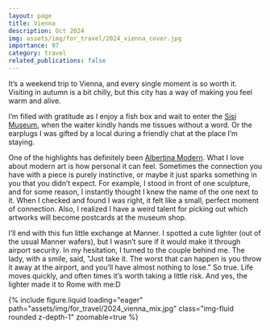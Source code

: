 ```yaml
---
layout: page
title: Vienna
description: Oct 2024
img: assets/img/for_travel/2024_vienna_cover.jpg
importance: 97
category: travel
related_publications: false
---
```



It’s a weekend trip to Vienna, and every single moment is so worth it. Visiting in autumn is a bit chilly, but this city has a way of making you feel warm and alive.

I’m filled with gratitude as I enjoy a fish box and wait to enter the [Sisi Museum](https://www.sisimuseum-hofburg.at/en/), when the waiter kindly hands me tissues without a word. Or the earplugs I was gifted by a local during a friendly chat at the place I’m staying. 

One of the highlights has definitely been [Albertina Modern](https://www.albertina.at/en/). What I love about modern art is how personal it can feel. Sometimes the connection you have with a piece is purely instinctive, or maybe it just sparks something in you that you didn’t expect. For example, I stood in front of one sculpture, and for some reason, I instantly thought I knew the name of the one next to it. When I checked and found I was right, it felt like a small, perfect moment of connection. Also, I realized I have a weird talent for picking out which artworks will become postcards at the museum shop.

I’ll end with this fun little exchange at Manner. I spotted a cute lighter (out of the usual Manner wafers), but I wasn’t sure if it would make it through airport security. In my hesitation, I turned to the couple behind me. The lady, with a smile, said, "Just take it. The worst that can happen is you throw it away at the airport, and you’ll have almost nothing to lose."  So true. Life moves quickly, and often times it’s worth taking a little risk. And yes, the lighter made it to Rome with me:D

<div class="row mt-3">
    <div class="col-sm mt-3 mt-md-0">
        {% include figure.liquid loading="eager" path="assets/img/for_travel/2024_vienna_mix.jpg" class="img-fluid rounded z-depth-1" zoomable=true %}
    </div>
</div>
